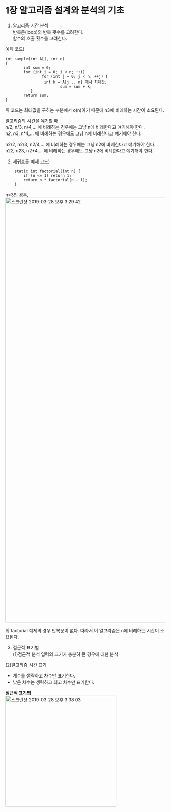 # 1장 알고리즘 설계와 분석의 기초  

1. 알고리즘 시간 분석   
반복문(loop)의 반복 횟수를 고려한다.   
함수의 호출 횟수를 고려한다.  

예제 코드)
```
int sample(int A[], int n)
{
        int sum = 0;
        for (int i = 0; i < n; ++i)
                for (int j = 0; j < n; ++j) {
                 int k = A[j .. n] 에서 최대값;
                        sum = sum + k;
           }
        return sum;
}

```  
위 코드는 최대값을 구하는 부분에서 o(n)이기 때문에 n3에 비례하는 시간이 소요된다.  

알고리즘의 시간을 얘기할 때   
n/2, n/3, n/4,... 에 비례하는 경우에는 그냥 n에 비례한다고 얘기해야 한다.  
n*2, n*3, n*4,... 에 비례하는 경우에도 그냥 n에 비례한다고 얘기해야 한다.  

n2/2, n2/3, n2/4,... 에 비례하는 경우에는 그냥 n2에 비례한다고 얘기해야 한다.  
n2*2, n2*3, n2*4,... 에 비례하는 경우에도 그냥 n2에 비례한다고 얘기해야 한다.  



2. 재귀호출
예제 코드)
```
    static int factorial(int n) {
        if (n <= 1) return 1;
        return n * factorial(n - 1);
    }

```
n=3인 경우,
<img width="1335" alt="스크린샷 2019-03-28 오후 3 29 42" src="https://user-images.githubusercontent.com/33855307/55135216-61c40700-516e-11e9-978a-09bfd86c20a3.png">


위 factorial 예제의 경우 반복문이 없다. 따라서 이 알고리즘은 n에 비례하는 시간이 소요된다.  

3. 점근적 표기법  
(1)점근적 분석
입력의 크기가 충분히 큰 경우에 대한 분석  

(2)알고리즘 시간 표기  
- 계수를 생략하고 차수만 표기한다.  
- 낮은 차수는 생략하고 최고 차수만 표기한다.  

**점근적 표기법**  
<img width="348" alt="스크린샷 2019-03-28 오후 3 38 03" src="https://user-images.githubusercontent.com/33855307/55135615-8a98cc00-516f-11e9-9524-5d7ac3325d90.png">